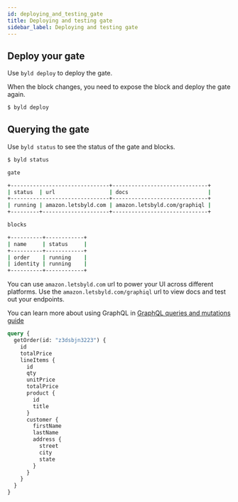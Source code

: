 ```yaml
---
id: deploying_and_testing_gate
title: Deploying and testing gate
sidebar_label: Deploying and testing gate
---
```

## Deploy your gate

Use `byld deploy` to deploy the gate.

When the block changes, you need to expose the block and deploy the gate again.

```sh
$ byld deploy
```
## Querying the gate

Use `byld status` to see the status of the gate and blocks.

```sh
$ byld status

gate

+-------------------------------+------------------------------+
| status  | url                 | docs                         |
+-------------------------------+------------------------------+
| running | amazon.letsbyld.com | amazon.letsbyld.com/graphiql |
+---------+---------------------+------------------------------+

blocks

+----------+------------+
| name     | status     |
+----------+------------+
| order    | running    |
| identity | running    |
+----------+------------+
```
You can use `amazon.letsbyld.com` url to power your UI across different
platforms. Use the `amazon.letsbyld.com/graphiql` url to view docs and test out your
endpoints.

You can learn more about using GraphQL in [GraphQL queries and mutations guide](https://graphql.org/learn/queries/)

```graphql
query {
  getOrder(id: "z3dsbjn3223") {
    id
    totalPrice
    lineItems {
      id
      qty
      unitPrice
      totalPrice
      product {
        id
        title
      }
      customer {
        firstName
        lastName
        address {
          street
          city
          state
        }
      }
    }
  }
}
```
